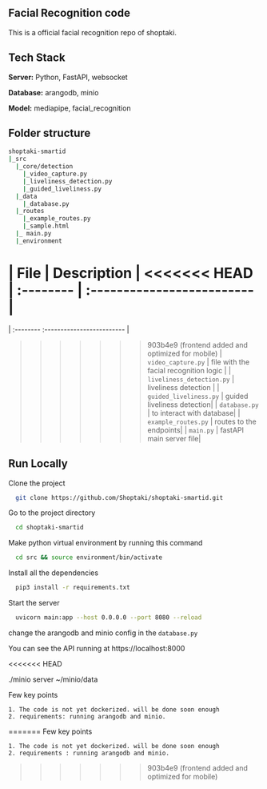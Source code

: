 
## Facial Recognition code

This is a official facial recognition repo of shoptaki.


## Tech Stack

**Server:** Python, FastAPI, websocket

**Database:**  arangodb, minio

**Model:** mediapipe, facial_recognition


## Folder structure
```bash
shoptaki-smartid
|_src
  |_core/detection
    |_video_capture.py
    |_liveliness_detection.py
    |_guided_liveliness.py
  |_data
    |_database.py
  |_routes
    |_example_routes.py
    |_sample.html
  |_ main.py
  |_environment
```

| File      | Description                |
<<<<<<< HEAD
| :-------- | :------------------------- |
=======
| :--------   :------------------------- |
>>>>>>> 903b4e9 (frontend added and optimized for mobile)
| `video_capture.py` | file with the facial recognition logic |
| `liveliness_detection.py` | liveliness detection |
| `guided_liveliness.py` | guided liveliness detection|
| `database.py` | to interact with database|
| `example_routes.py` | routes to the endpoints|
| `main.py` | fastAPI main server file|

## Run Locally

Clone the project

```bash
  git clone https://github.com/Shoptaki/shoptaki-smartid.git
```

Go to the project directory

```bash
  cd shoptaki-smartid
```

Make python virtual environment by running this command

```bash
  cd src && source environment/bin/activate
```

Install all the dependencies

```bash
  pip3 install -r requirements.txt
```

Start the server
```bash
  uvicorn main:app --host 0.0.0.0 --port 8080 --reload 
```
change the arangodb and minio config in the `database.py`

You can see the API running at https://localhost:8000

<<<<<<< HEAD

./minio server ~/minio/data

Few key points

    1. The code is not yet dockerized. will be done soon enough
    2. requirements: running arangodb and minio.
=======
Few key points

    1. The code is not yet dockerized. will be done soon enough
    2. requirements : running arangodb and minio.

>>>>>>> 903b4e9 (frontend added and optimized for mobile)

